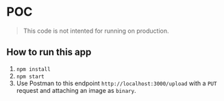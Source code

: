 # POC
> This code is not intented for running on production.

## How to run this app
1. `npm install`
2. `npm start`
3. Use Postman to this endpoint `http://localhost:3000/upload` with a `PUT` request and attaching an image as `binary`.

